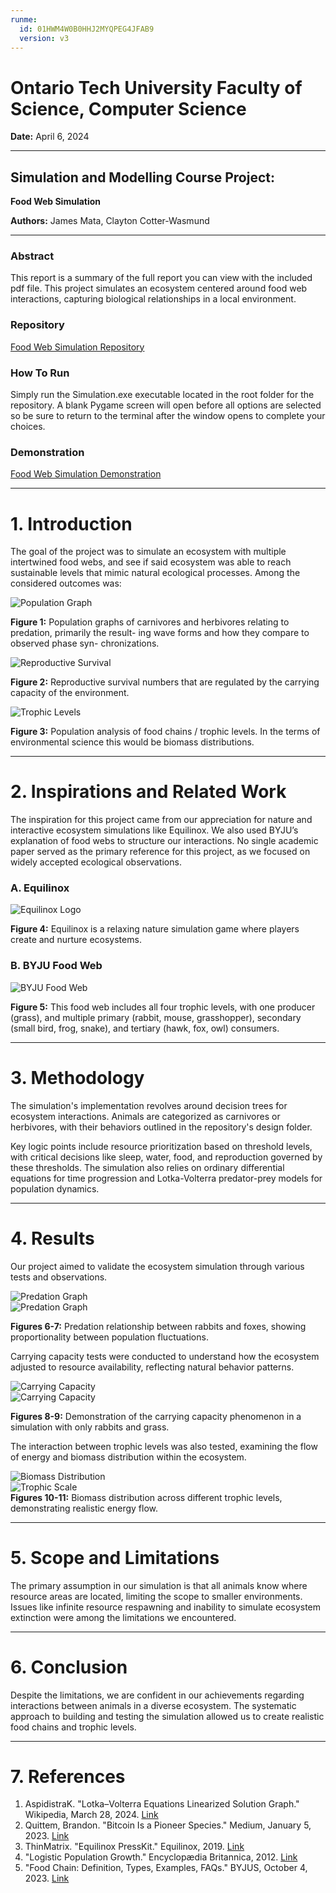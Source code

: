 ```yaml
---
runme:
  id: 01HWM4W0B0HHJ2MYQPEG4JFAB9
  version: v3
---
```


# Ontario Tech University Faculty of Science, Computer Science

**Date:** April 6, 2024

---

## Simulation and Modelling Course Project:

**Food Web Simulation**

**Authors:**
James Mata, Clayton Cotter-Wasmund

---

### Abstract

This report is a summary of the full report you can view with the included pdf file. This project simulates an ecosystem centered around food web interactions, capturing biological relationships in a local environment. 

### Repository

[Food Web Simulation Repository](https://github.com/JamesMeta/Simulation-of-Ecosystem-Food-Chains)

### How To Run

Simply run the Simulation.exe executable located in the root folder for the repository. A blank Pygame screen will open before all options are selected so be sure to return to the terminal after the window opens to complete your choices.

### Demonstration

[Food Web Simulation Demonstration](https://youtu.be/1EuounfYO8k)

---

# 1. Introduction

The goal of the project was to simulate an ecosystem with multiple intertwined food webs, and see if said ecosystem was able to reach sustainable levels that mimic natural ecological processes. Among the considered outcomes was:

![Population Graph](\images\Picture1.png) 
 
**Figure 1:** Population graphs of carnivores and herbivores relating to predation, primarily the result- ing wave forms and how they compare to observed phase syn- chronizations.

![Reproductive Survival](\images\Picture2.png)  

**Figure 2:** Reproductive survival numbers that are regulated by the carrying capacity of the environment.

![Trophic Levels](\images\Picture3.png)  

**Figure 3:** Population analysis of food chains / trophic levels. In the terms of environmental science this would be biomass distributions.

---

# 2. Inspirations and Related Work

The inspiration for this project came from our appreciation for nature and interactive ecosystem simulations like Equilinox. We also used BYJU’s explanation of food webs to structure our interactions. No single academic paper served as the primary reference for this project, as we focused on widely accepted ecological observations.

### A. Equilinox

![Equilinox Logo](\images\Picture4.png)  

**Figure 4:** Equilinox is a relaxing nature simulation game where players create and nurture ecosystems.

### B. BYJU Food Web

![BYJU Food Web](\images\Picture5.png)  

**Figure 5:** This food web includes all four trophic levels, with one producer (grass), and multiple primary (rabbit, mouse, grasshopper), secondary (small bird, frog, snake), and tertiary (hawk, fox, owl) consumers.

---

# 3. Methodology

The simulation's implementation revolves around decision trees for ecosystem interactions. Animals are categorized as carnivores or herbivores, with their behaviors outlined in the repository's design folder.

Key logic points include resource prioritization based on threshold levels, with critical decisions like sleep, water, food, and reproduction governed by these thresholds. The simulation also relies on ordinary differential equations for time progression and Lotka-Volterra predator-prey models for population dynamics.

---

# 4. Results

Our project aimed to validate the ecosystem simulation through various tests and observations.

![Predation Graph](\images\Picture6.png)  
![Predation Graph](\images\Picture7.png)

**Figures 6-7:** Predation relationship between rabbits and foxes, showing proportionality between population fluctuations.

Carrying capacity tests were conducted to understand how the ecosystem adjusted to resource availability, reflecting natural behavior patterns.

![Carrying Capacity](\images\Picture8.png)  
![Carrying Capacity](\images\Picture9.png)
 
**Figures 8-9:** Demonstration of the carrying capacity phenomenon in a simulation with only rabbits and grass.

The interaction between trophic levels was also tested, examining the flow of energy and biomass distribution within the ecosystem.

![Biomass Distribution](\images\Picture10.png)  
![Trophic Scale](\images\Picture11.png)  
**Figures 10-11:** Biomass distribution across different trophic levels, demonstrating realistic energy flow.

---

# 5. Scope and Limitations

The primary assumption in our simulation is that all animals know where resource areas are located, limiting the scope to smaller environments. Issues like infinite resource respawning and inability to simulate ecosystem extinction were among the limitations we encountered.

---

# 6. Conclusion

Despite the limitations, we are confident in our achievements regarding interactions between animals in a diverse ecosystem. The systematic approach to building and testing the simulation allowed us to create realistic food chains and trophic levels.

---

# 7. References

1. AspidistraK. "Lotka–Volterra Equations Linearized Solution Graph." Wikipedia, March 28, 2024. [Link](https://en.wikipedia.org/wiki/Lotka)
2. Quittem, Brandon. "Bitcoin Is a Pioneer Species." Medium, January 5, 2023. [Link](https://medium.com/the-bitcoin-times/bitcoin-is-a-pioneer-species-38f42ecdbb88)
3. ThinMatrix. "Equilinox PressKit." Equilinox, 2019. [Link](https://equilinox.com/presskit/sheet.php?p=equilinox)
4. "Logistic Population Growth." Encyclopædia Britannica, 2012. [Link](https://www.britannica.com/science/population-ecology/Logistic-population-growth)
5. "Food Chain: Definition, Types, Examples, FAQs." BYJUS, October 4, 2023. [Link](https://byjus.com/biology/overview-of-food-chain/)
